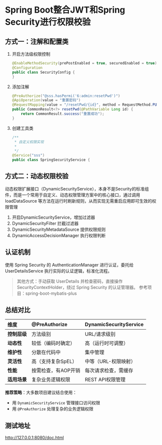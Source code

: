 # Spring Boot整合JWT和Spring Security进行权限校验

## 方式一：注解和配置类

1. 开启方法级权限控制

   ```java
   @EnableMethodSecurity(prePostEnabled = true, securedEnabled = true)
   @Configuration
   public class SecurityConfig {
   }
   ```

   

2. 添加注解

   ```java
   @PreAuthorize("@sss.hasPermi('6:admin:resetPwd')")
   @ApiOperation(value = "重置密码")
   @RequestMapping(value = "/resetPwd/{id}", method = RequestMethod.PUT)
   public CommonResult<?> resetPwd(@PathVariable Long id) {
       return CommonResult.success("重置成功");
   }
   ```

   

3. 创建工具类

   ```java
   /**
    * 自定义权限实现
    * 
    */
   @Service("sss")
   public class SpringSecurityService {
   ```

   




## 方式二：动态权限校验

动态权限扩展接口（DynamicSecurityService），本身不是Security的标准组件，而是一个常用于自定义、动态权限管理方案中的核心接口，通过调用 loadDataSource 等方法在运行时刷新规则，从而实现无需重启应用即可生效的权限管理

1. 开启DynamicSecurityService，增加过滤器
2. DynamicSecurityFilter 拦截过滤器
3. DynamicSecurityMetadataSource 提供权限规则
4. DynamicAccessDecisionManager 执行权限判断



## 认证机制

使用 Spring Security 的 AuthenticationManager 进行认证，委托给 UserDetailsService 执行实际的认证逻辑，标准化流程。

> 其他方式：手动获取 UserDetails 并检查密码，直接操作 SecurityContextHolder，绕过 Spring Security 的认证管理器。
> 参考项目：spring-boot-mybatis-plus




## 总结对比

| 维度         | @PreAuthorize       | DynamicSecurityService |
| :----------- | :------------------ | :--------------------- |
| **控制层级** | 方法级别            | URL/请求级别           |
| **动态性**   | 较低（编码时确定）  | 高（运行时可调整）     |
| **维护性**   | 分散在代码中        | 集中管理               |
| **灵活性**   | 高（支持复杂SpEL）  | 中等（URL-权限映射）   |
| **性能**     | 按需检查，有AOP开销 | 每次请求检查，需缓存   |
| **适用场景** | 复杂业务逻辑权限    | REST API权限管理       |

**推荐策略**：大多数项目建议结合使用：

- 用 `DynamicSecurityService` 管理接口访问权限
- 用 `@PreAuthorize` 处理复杂的业务逻辑权限



## 测试地址

http://127.0.0.1:8080/doc.html